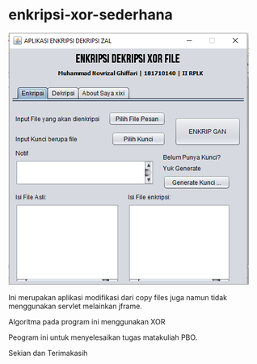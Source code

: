 # enkripsi-xor-sederhana

![alt text](https://github.com/zal-ghiffari/enkripsi-xor-sederhana-java/blob/master/tampilan%20program.PNG)

Ini merupakan aplikasi modifikasi dari copy files juga namun tidak menggunakan servlet melainkan jframe.

Algoritma pada program ini menggunakan XOR

Peogram ini untuk menyelesaikan tugas matakuliah PBO.

Sekian dan Terimakasih
